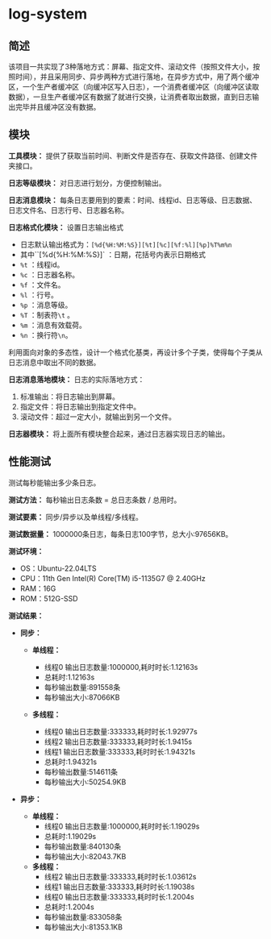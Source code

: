 # log-system

##  简述

该项目一共实现了3种落地方式：屏幕、指定文件、滚动文件（按照文件大小，按照时间），并且采用同步、异步两种方式进行落地，在异步方式中，用了两个缓冲区，一个生产者缓冲区（向缓冲区写入日志），一个消费者缓冲区（向缓冲区读取数据），一旦生产者缓冲区有数据了就进行交换，让消费者取出数据，直到日志输出完毕并且缓冲区没有数据。

## 模块

**工具模块：** 提供了获取当前时间、判断文件是否存在、获取文件路径、创建文件夹接口。

**日志等级模块：** 对日志进行划分，方便控制输出。

**日志消息模块：** 每条日志要用到的要素：时间、线程id、日志等级、日志数据、日志文件名、日志行号、日志器名称。

**日志格式化模块：** 设置日志输出格式

- 日志默认输出格式为：`[%d{%H:%M:%S}][%t][%c][%f:%l][%p]%T%m%n` 
- 其中``[%d{%H:%M:%S}]` ：日期，花括号内表示日期格式
- `%t` ：线程id。
- `%c` ：日志器名称。
- `%f` ：文件名。
- `%l` ：行号。
- `%p` ：消息等级。
- `%T` ：制表符`\t` 。
- `%m` ：消息有效载荷。
- `%n` ：换行符`\n`。

利用面向对象的多态性，设计一个格式化基类，再设计多个子类，使得每个子类从日志消息中取出不同的数据。

**日志消息落地模块：** 日志的实际落地方式：

1. 标准输出：将日志输出到屏幕。
2. 指定文件：将日志输出到指定文件中。
3. 滚动文件：超过一定大小，就输出到另一个文件。

**日志器模块：** 将上面所有模块整合起来，通过日志器实现日志的输出。

## 性能测试

测试每秒能输出多少条日志。

**测试方法：** 每秒输出日志条数 = 总日志条数 / 总用时。

**测试要素：** 同步/异步以及单线程/多线程。

**测试数据量：** 1000000条日志，每条日志100字节，总大小:97656KB。

**测试环境：** 

- OS：Ubuntu-22.04LTS
- CPU：11th Gen Intel(R) Core(TM) i5-1135G7 @ 2.40GHz
- RAM：16G
- ROM：512G-SSD

**测试结果：** 

* **同步：** 

  - **单线程：** 
    * 线程0   输出日志数量:1000000,耗时时长:1.12163s
    * 总耗时:1.12163s
    * 每秒输出数量:891558条
    * 每秒输出大小:87066KB

  - **多线程：** 
    * 线程0   输出日志数量:333333,耗时时长:1.92977s
    * 线程2   输出日志数量:333333,耗时时长:1.9415s
    * 线程1   输出日志数量:333333,耗时时长:1.94321s
    * 总耗时:1.94321s
    * 每秒输出数量:514611条
    * 每秒输出大小:50254.9KB

* **异步：** 

  - **单线程：** 
    * 线程0   输出日志数量:1000000,耗时时长:1.19029s
    * 总耗时:1.19029s
    * 每秒输出数量:840130条
    * 每秒输出大小:82043.7KB
  - **多线程：** 
    * 线程2   输出日志数量:333333,耗时时长:1.03612s
    * 线程1   输出日志数量:333333,耗时时长:1.19038s
    * 线程0   输出日志数量:333333,耗时时长:1.2004s
    * 总耗时:1.2004s
    * 每秒输出数量:833058条
    * 每秒输出大小:81353.1KB

